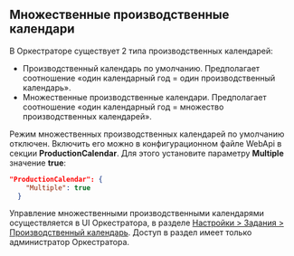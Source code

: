 ## Множественные производственные календари

В Оркестраторе существует 2 типа производственных календарей:
* Производственный календарь по умолчанию. Предполагает соотношение «один календарный год = один производственный календарь». 
* Множественные производственные календари. Предполагает соотношение «один календарный год = множество производственных календарей».

Режим множественных производственных календарей по умолчанию отключен. Включить его можно в конфигурационном файле WebApi в секции **ProductionCalendar**. Для этого установите параметру **Multiple** значение **true**:

```json
"ProductionCalendar": {
    "Multiple": true
  }
```
Управление множественными производственными календарями осуществляется в UI Оркестратора, в разделе [Настройки > Задания > Производственный календарь](https://docs.primo-rpa.ru/primo-rpa/orchestrator-new/orchestrator-admin/calendar). Доступ в раздел имеет только администратор Оркестратора.